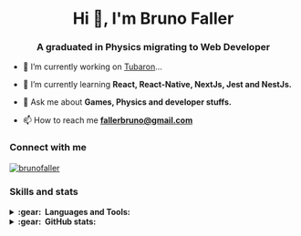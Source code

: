 <h1 align="center">Hi 👋, I'm Bruno Faller</h1>
<h3 align="center">A graduated in Physics migrating to Web Developer</h3>

- 🔭 I’m currently working on [Tubaron](https://tubaron.com.br/)...

- 🌱 I’m currently learning **React, React-Native, NextJs, Jest and NestJs.**

- 💬 Ask me about **Games, Physics and developer stuffs.**

- 📫 How to reach me **fallerbruno@gmail.com**


<h3 align="left">Connect with me</h3>
    <p align="left">
        <a href="https://br.linkedin.com/in/fallerbruno" target="blank"><img align="center" src="https://raw.githubusercontent.com/rahuldkjain/github-profile-readme-generator/master/src/images/icons/Social/linked-in-alt.svg" alt="brunofaller" height="30" width="40" /></a>
    </p>

<h3 align="left">Skills and stats</h3>
<details>    
    <summary><b>:gear: &nbsp;Languages and Tools:</b></summary>
    <p align="left"> 
        <a href="https://www.docker.com/" target="_blank" rel="noreferrer"> <img src="https://raw.githubusercontent.com/devicons/devicon/master/icons/docker/docker-original-wordmark.svg" alt="docker" width="40" height="40"/> </a> 
        <a href="https://cloud.google.com" target="_blank" rel="noreferrer"> <img src="https://www.vectorlogo.zone/logos/google_cloud/google_cloud-icon.svg" alt="gcp" width="40" height="40"/> </a> 
        <a href="https://www.java.com" target="_blank" rel="noreferrer"> <img src="https://raw.githubusercontent.com/devicons/devicon/master/icons/java/java-original.svg" alt="java" width="40" height="40"/> </a> 
        <a href="https://laravel.com/" target="_blank" rel="noreferrer"> <img src="https://raw.githubusercontent.com/devicons/devicon/master/icons/laravel/laravel-plain-wordmark.svg" alt="laravel" width="40" height="40"/> </a> 
        <a href="https://www.linux.org/" target="_blank" rel="noreferrer"> <img src="https://raw.githubusercontent.com/devicons/devicon/master/icons/linux/linux-original.svg" alt="linux" width="40" height="40"/> </a> 
        <a href="https://mariadb.org/" target="_blank" rel="noreferrer"> <img src="https://www.vectorlogo.zone/logos/mariadb/mariadb-icon.svg" alt="mariadb" width="40" height="40"/> </a> 
        <a href="https://www.mongodb.com/" target="_blank" rel="noreferrer"> <img src="https://raw.githubusercontent.com/devicons/devicon/master/icons/mongodb/mongodb-original-wordmark.svg" alt="mongodb" width="40" height="40"/> </a> 
        <a href="https://www.mysql.com/" target="_blank" rel="noreferrer"> <img src="https://raw.githubusercontent.com/devicons/devicon/master/icons/mysql/mysql-original-wordmark.svg" alt="mysql" width="40" height="40"/> </a> 
        <a href="https://www.nginx.com" target="_blank" rel="noreferrer"> <img src="https://raw.githubusercontent.com/devicons/devicon/master/icons/nginx/nginx-original.svg" alt="nginx" width="40" height="40"/> </a> 
        <a href="https://nodejs.org" target="_blank" rel="noreferrer"> <img src="https://raw.githubusercontent.com/devicons/devicon/master/icons/nodejs/nodejs-original.svg" alt="nodejs" width="40" height="40"/> </a> 
        <a href="https://www.php.net" target="_blank" rel="noreferrer"> <img src="https://raw.githubusercontent.com/devicons/devicon/master/icons/php/php-original.svg" alt="php" width="40" height="40"/> </a> 
        <a href="https://www.postgresql.org" target="_blank" rel="noreferrer"> <img src="https://raw.githubusercontent.com/devicons/devicon/master/icons/postgresql/postgresql-original-wordmark.svg" alt="postgresql" width="40" height="40"/> </a> 
        <a href="https://postman.com" target="_blank" rel="noreferrer"> <img src="https://www.vectorlogo.zone/logos/getpostman/getpostman-icon.svg" alt="postman" width="40" height="40"/> </a> 
         <a href="https://mariadb.org/" target="_blank" rel="noreferrer"> <img src="https://www.vectorlogo.zone/logos/nestjs/nestjs-icon.svg" alt="mariadb" width="40" height="40"/> </a> 
</details>
    

 <details>    
    <summary><b>:gear: &nbsp;GitHub stats:</b></summary>    
    <p>
        <img align="left" src="https://github-readme-stats.vercel.app/api/top-langs/?username=fallerbruno&langs_count=10&layout=compact&theme=onedark" alt="fallerbruno" />
    </p>
    <p>
        &nbsp;<img align="center" src="https://github-readme-stats.vercel.app/api?username=fallerbruno&count_private=true&show_icons=true&theme=onedark" alt="fallerbruno" />
    </p>
</details>

